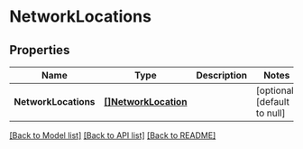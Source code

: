 # NetworkLocations

## Properties
Name | Type | Description | Notes
------------ | ------------- | ------------- | -------------
**NetworkLocations** | [**[]NetworkLocation**](NetworkLocation.md) |  | [optional] [default to null]

[[Back to Model list]](../README.md#documentation-for-models) [[Back to API list]](../README.md#documentation-for-api-endpoints) [[Back to README]](../README.md)


